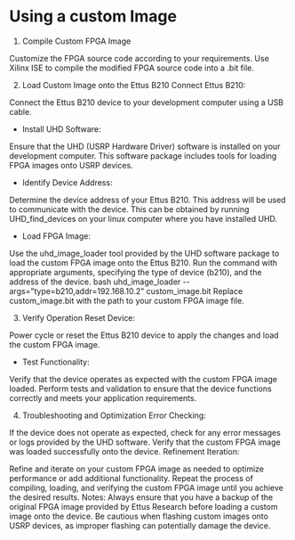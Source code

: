 # Using a custom Image

1.  Compile Custom FPGA Image

Customize the FPGA source code according to your requirements. Use Xilinx ISE to
compile the modified FPGA source code into a .bit file.

2.  Load Custom Image onto the Ettus B210 Connect Ettus B210:

Connect the Ettus B210 device to your development computer using a USB cable.

- Install UHD Software:

Ensure that the UHD (USRP Hardware Driver) software is installed on your
development computer. This software package includes tools for loading FPGA
images onto USRP devices.

- Identify Device Address:

Determine the device address of your Ettus B210. This address will be used to
communicate with the device. This can be obtained by running UHD_find_devices on
your linux computer where you have installed UHD.

- Load FPGA Image:

Use the uhd_image_loader tool provided by the UHD software package to load the
custom FPGA image onto the Ettus B210. Run the command with appropriate
arguments, specifying the type of device (b210), and the address of the device.
bash uhd_image_loader --args="type=b210,addr=192.168.10.2" custom_image.bit
Replace custom_image.bit with the path to your custom FPGA image file.

3.  Verify Operation Reset Device:

Power cycle or reset the Ettus B210 device to apply the changes and load the
custom FPGA image.

- Test Functionality:

Verify that the device operates as expected with the custom FPGA image loaded.
Perform tests and validation to ensure that the device functions correctly and
meets your application requirements.

4.  Troubleshooting and Optimization Error Checking:

If the device does not operate as expected, check for any error messages or logs
provided by the UHD software. Verify that the custom FPGA image was loaded
successfully onto the device. Refinement Iteration:

Refine and iterate on your custom FPGA image as needed to optimize performance
or add additional functionality. Repeat the process of compiling, loading, and
verifying the custom FPGA image until you achieve the desired results. Notes:
Always ensure that you have a backup of the original FPGA image provided by
Ettus Research before loading a custom image onto the device. Be cautious when
flashing custom images onto USRP devices, as improper flashing can potentially
damage the device.

